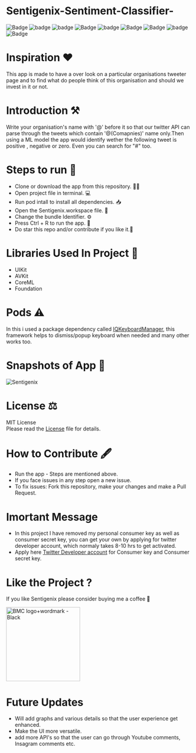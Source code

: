 # Sentigenix-Sentiment-Classifier-

![Badge](https://img.shields.io/badge/Xcode-11.6-green)
![badge](https://img.shields.io/badge/Swift-5.0-red)
![badge](https://img.shields.io/badge/iOS-13-blue)
![Badge](https://img.shields.io/badge/License-MIT-yellow) 
![badge](https://img.shields.io/badge/Platfrom-iOS-orange)
![Badge](https://img.shields.io/badge/Sentiment-Analyser-yellowgreen)
![Badge](https://img.shields.io/badge/Sentiment-App-orange)
![badge](https://img.shields.io/badge/IQKeyboardManager-Swift-red)
![Badge](https://img.shields.io/badge/Swifty-JSON-green)

# Inspiration ❤️

This app is made to have a over look on a particular organisations tweeter page and to find what do people think of this organisation and should we invest in it or not.

# Introduction ⚒  

Write your organisation's name with '@' before it so that our twitter API can parse through the tweets which contain '@(Comapnies)' name only.Then using a ML model the app would identify wether the following tweet is positive , negative or zero.
Even you can search for "#" too.

# Steps to run 📲

* Clone or download the app from this repository. 👩‍💻
* Open project file in terminal. 💻
* Run pod intall to install all dependencies. 📥
* Open the Sentigenix.workspace file. 💾
* Change the bundle Identifier. ⚙️
* Press Ctrl + R to run the app. 📲
* Do star this repo and/or contribute if you like it.🙂 


# Libraries Used In Project 📒 

* UIKit <br>
* AVKit
* CoreML
* Foundation

# Pods ⚠️

In this i used a package dependency called [IQKeyboardManager](https://github.com/hackiftekhar/IQKeyboardManager), this framework helps to dismiss/popup keyboard when needed
and many other works too.

# Snapshots of App 📸

![Sentigenix](https://user-images.githubusercontent.com/56252259/92302587-044eff00-ef8b-11ea-94b9-412b3add284c.png)


# License ⚖️  

MIT License<br> Please read the [License](https://github.com/gokulnair2001/Sentigenix-Sentiment-Classifier-/blob/master/LICENSE) file for details.

# How to Contribute 🖋 

* Run the app - Steps are mentioned above.
* If you face issues in any step open a new issue.
* To fix issues: Fork this repository, make your changes and make a Pull Request. 

# Imortant Message 

* In this project I have removed my personal consumer key as well as consumer secret key, you can get your own by applying for twitter developer account, which normaly takes
8-10 hrs to get activated.
* Apply here [Twitter Developer account](https://developer.twitter.com/en) for Consumer key and Consumer secret key.

# Like the Project ?
If you like Sentigenix please consider buying me a coffee 🥰

[<img width="200" alt="BMC logo+wordmark - Black" src="https://user-images.githubusercontent.com/56252259/98195548-0c55fb80-1f48-11eb-8293-02131a0d908c.png">](https://www.buymeacoffee.com/gokulnair)

# Future Updates

* Will add graphs and various details so that the user experience get enhanced.
* Make the UI more versatile.
* add more API's so that the user can go through Youtube comments, Insagram comments etc.
